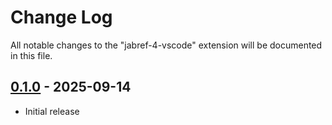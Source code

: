 # Change Log

All notable changes to the "jabref-4-vscode" extension will be documented in this file.

## [0.1.0] - 2025-09-14

- Initial release

[0.1.0]: https://github.com/JabRef/lsp-vscode-extension/releases/tag/v0.1.0

